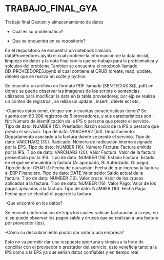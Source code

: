 # TRABAJO_FINAL_GYA
 Trabajo final Gestion y almacenamiento de datos

- Cuál es su problemática?

- Que se encuentra en su repositorio?

En el respositorio se encuentra un notebook llamado dataProveedores.ipynb el cual contiene la informacion de la data inicial, limpieza de datos y la data final con la que se trabajo para la problematica y solcuion del problema.Tambien se encuentra el notebook llamado BD_PROVEEDORES.ipynb el cual contiene el CRUD (create, read, update, delete) que se realiza en sqlite y python.

Se enuentra un archivo en formato PDF llamado (SENTECIAS SQL.pdf) en donde se puede observar las imagenes de los scripts o sentencias utilizados para modificar la data en la tabla proveedores, por ejp se realiza un conteo de registros , se reliza un update , insert , delete ect etc.

-Cuantos datos tomó, de que son y cuantas características tienen?
Se cuenta con 60.206 registros de 5 proveedores, y sus caracteristicas son :
Nit: Número de identificación de la IPS o persona que presto el servicio.
Tipo de dato: NUMBER (15).
Prestador: Razón social de la IPS o persona que presto el servicio.
Tipo de dato: VARCHAR2 (50).
Departamento: Departamento asociado a la factura donde se prestó el servicio.
Tipo de dato: VARCHAR2 (30).
Radicado: Número de radicación interno asignado por la EPS.
Tipo de dato: NUMBER (10). 
Número Factura: Factura emitida por la IPS.
Tipo de dato: VARCHAR2 (20).
Valor Factura: Valor de la factura presentada por la IPS.
Tipo de dato: NUMBER (16).
Estado Factura: Estado en el que se encuentra la factura (A: aprobado, B: Autorizado, G: pago).
Tipo de dato: CHAR (1)
Fecha de causación: Fecha de que ingreso la factura al ERP Financiero.
Tipo de dato: DATE
Valor saldo: Saldo actual de la factura.
Tipo de dato: NUMBER (16).
Valor cruce: Valor de los cruces aplicados a la factura.
Tipo de dato: NUMBER (16).
Valor Pago: Valor de los pagos aplicados a la factura.
Tipo de dato: NUMBER (16).
Fecha Pago: Fecha que se efectuó el pago de la factura

-Que encontró en los datos?

Se encontro informacion de 5 ips los cuales radican facturacion a la eps, en si se puede observar los pagos saldo y cruces que se realizan a una factura por proveedor (ips).

-Cómo su descubrimiento podría dar valor a una empresa?

Esto no va permitir dar una respuesta oportuna y cinsisa a la hora de conciliar con el proveedor o prestador del servicio, esto veneficia tanto a la IPS como a la EPS ya que serian datos confiables y en tiempo real.
